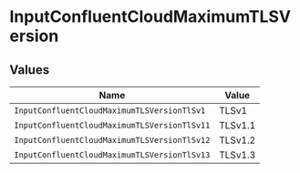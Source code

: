 # InputConfluentCloudMaximumTLSVersion


## Values

| Name                                         | Value                                        |
| -------------------------------------------- | -------------------------------------------- |
| `InputConfluentCloudMaximumTLSVersionTlSv1`  | TLSv1                                        |
| `InputConfluentCloudMaximumTLSVersionTlSv11` | TLSv1.1                                      |
| `InputConfluentCloudMaximumTLSVersionTlSv12` | TLSv1.2                                      |
| `InputConfluentCloudMaximumTLSVersionTlSv13` | TLSv1.3                                      |